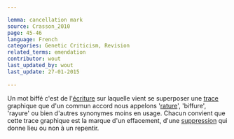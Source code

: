```yaml
---

lemma: cancellation mark
source: Crasson_2010
page: 45-46 
language: French
categories: Genetic Criticism, Revision
related_terms: emendation
contributor: wout
last_updated_by: wout
last_update: 27-01-2015
        
---
```


Un mot biffé c'est de l'[écriture](writingProduct.html) sur laquelle vient se superposer une [trace](trace.html) graphique que d'un commun accord nous appelons '[rature](deletion.html)', 'biffure', 'rayure' ou bien d'autres synonymes moins en usage. Chacun convient que cette trace graphique est la marque d'un effacement, d'une [suppression](elimination.html) qui donne lieu ou non à un repentir.

